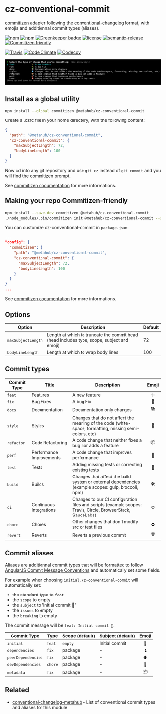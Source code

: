 # **cz-conventional-commit**

[commitizen](https://github.com/commitizen/cz-cli) adapter following the [conventional-changelog](https://github.com/conventional-changelog/conventional-changelog) format, with emojis and additionnal commit types (aliases).

[![npm](https://img.shields.io/npm/v/@metahub/cz-conventional-commit.svg)](https://www.npmjs.com/package/@metahub/cz-conventional-commit)
[![npm](https://img.shields.io/npm/dt/@metahub/cz-conventional-commit.svg)](https://www.npmjs.com/package/@metahub/cz-conventional-commit)
[![Greenkeeper badge](https://badges.greenkeeper.io/vanduynslagerp/cz-conventional-commit.svg)](https://greenkeeper.io/)
[![license](https://img.shields.io/github/license/vanduynslagerp/cz-conventional-commit.svg)](https://github.com/vanduynslagerp/cz-conventional-commit/blob/master/LICENSE)
[![semantic-release](https://img.shields.io/badge/%20%20%F0%9F%93%A6%F0%9F%9A%80-semantic--release-e10079.svg)](https://github.com/semantic-release/semantic-release)
[![Commitizen friendly](https://img.shields.io/badge/commitizen-friendly-brightgreen.svg)](http://commitizen.github.io/cz-cli/)

[![Travis](https://img.shields.io/travis/vanduynslagerp/cz-conventional-commit.svg)](https://travis-ci.org/vanduynslagerp/cz-conventional-commit)
[![Code Climate](https://img.shields.io/codeclimate/github/vanduynslagerp/cz-conventional-commit.svg)](https://codeclimate.com/github/vanduynslagerp/cz-conventional-commit)
[![Codecov](https://img.shields.io/codecov/c/github/vanduynslagerp/cz-conventional-commit.svg)](https://codecov.io/gh/vanduynslagerp/cz-conventional-commit)

![Screenshot](img/cz-conventional-commit.jpg?raw=true)

## Install as a global utility

```bash
npm install --global commitizen @metahub/cz-conventional-commit
```
Create a .czrc file in your home directory, with the following content:
```json
{
  "path": "@metahub/cz-conventional-commit",
  "cz-conventional-commit": {
    "maxSubjectLength": 72,
    "bodyLineLength": 100
  }
}
```
Now cd into any git repository and use `git cz` instead of `git commit` and you will find the commitizen prompt.

See [commitizen documentation](https://github.com/commitizen/cz-cli#conventional-commit-messages-as-a-global-utility) for more informations.

## Making your repo Commitizen-friendly
```bash
npm install --save-dev commitizen @metahub/cz-conventional-commit
./node_modules/.bin/commitizen init @metahub/cz-conventional-commit --save-dev
```
You can customize cz-conventional-commit in `package.json`:
```json
...
"config": {
  "commitizen": {
    "path": "@metahub/cz-conventional-commit",
    "cz-conventional-commit": {
      "maxSubjectLength": 72,
      "bodyLineLength": 100
    }
  }
}
...
```

See [commitizen documentation](https://github.com/commitizen/cz-cli#making-your-repo-commitizen-friendly) for more informations.

## Options

| Option             | Description                                                                                | Default |
| ------------------ | ------------------------------------------------------------------------------------------ | ------- |
| `maxSubjectLength` | Length at which to truncate the commit head (head includes type, scope, subject and emoji) | 72      |
| `bodyLineLength`   | Length at which to wrap body lines                                                         | 100     |

## Commit types

| Commit Type | Title                    | Description                                                                                                 | Emoji  |
| ----------- | ------------------------ | ----------------------------------------------------------------------------------------------------------- |:------:|
| `feat`      | Features                 | A new feature                                                                                               | ✨     |
| `fix`       | Bug Fixes                | A bug Fix                                                                                                   | 🐛     |
| `docs`      | Documentation            | Documentation only changes                                                                                  | 📚     |
| `style`     | Styles                   | Changes that do not affect the meaning of the code (white-space, formatting, missing semi-colons, etc)      | 💎     |
| `refactor`  | Code Refactoring         | A code change that neither fixes a bug nor adds a feature                                                   | 📦     |
| `perf`      | Performance Improvements | A code change that improves performance                                                                     | 🚀     |
| `test`      | Tests                    | Adding missing tests or correcting existing tests                                                           | 🚨     |
| `build`     | Builds                   | Changes that affect the build system or external dependencies (example scopes: gulp, broccoli, npm)         | 🛠     |
| `ci`        | Continuous Integrations  | Changes to our CI configuration files and scripts (example scopes: Travis, Circle, BrowserStack, SauceLabs) | ⚙️     |
| `chore`     | Chores                   | Other changes that don't modify src or test files                                                           | ♻️     |
| `revert`    | Reverts                  | Reverts a previous commit                                                                                   | 🗑     |

## Commit aliases

Aliases are additionnal commit types that will be formatted to follow [AngularJS Commit Message Conventions](https://docs.google.com/document/d/1QrDFcIiPjSLDn3EL15IJygNPiHORgU1_OOAqWjiDU5Y/edit) and automatically set some fields.

For example when choosing `initial`, `cz-conventional-commit` will automatically set:
*   the standard type to `feat`
*   the `scope` to empty
*   the `subject` to 'Initial commit 🎉'
*   the `issues` to empty
*   the `breaking` to empty

The commit message will be `feat: Initial commit 🎉`.

| Commit Type        | Type    | Scope (default)   | Subject (default)               | Emoji  |
| ------------------ | ------- | ----------------- | ------------------------------  |:------:|
| `initial`          | `feat`  | `empty`           | Initial commit                  | 🎉     |
| `dependencies`     | `fix`   | package           | -                               | ⏫     |
| `peerDependencies` | `fix`   | package           | -                               | ⬆️     |
| `devDependencies`  | `chore` | package           | -                               | 🔼     |
| `metadata`         | `fix`   | package           | -                               | 📦     |

## Related

*   [conventional-changelog-metahub](https://github.com/vanduynslagerp/conventional-changelog-metahub) - List of conventional commit types and aliases for this module

